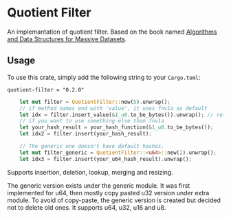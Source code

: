 # Quotient Filter

An implemantation of quotient filter. Based on the book named [Algorithms and Data Structures for Massive Datasets](https://www.manning.com/books/algorithms-and-data-structures-for-massive-datasets).   

## Usage

To use this crate, simply add the following string to your `Cargo.toml`:
```
quotient-filter = "0.2.0"
```

```rust
    let mut filter = QuotientFilter::new(5).unwrap();
    // if method names end with 'value', it uses fnv1a as default
    let idx = filter.insert_value(&1_u8.to_be_bytes()).unwrap(); // returns Result<location of insert>
    // if you want to use something else than fnv1a
    let your_hash_result = your_hash_function(&1_u8.to_be_bytes());
    let idx2 = filter.insert(your_hash_result);

    // The generic one doesn't have default hashes. 
    let mut filter_generic = QuotientFilter::<u64>::new(2).unwrap();
    let idx3 = filter.insert(your_u64_hash_result).unwrap();
```

Supports insertion, deletion, lookup, merging and resizing.

The generic version exists under the generic module. It was first implemented for u64, then mostly copy pasted u32 version under extra module. To avoid of copy-paste, the generic version is created but decided not to delete old ones. It supports u64, u32, u16 and u8.

